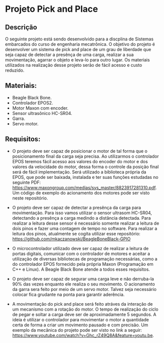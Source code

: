 # Projeto Pick and Place

## Descrição
O seguinte projeto está sendo desenvolvido para a discplina de Sistemas embarcados do curso de engenharia mecatrônica. O objetivo do projeto é desenvolver um sistema de pick and place de um grau de liberdade que seja capaz de detectar a presênça de uma carga, realizar a sua movimentação, agarrar o objeto e leva-lo para outro lugar. Os materiais utilizados na realização desse projeto serão de fácil acesso e custo reduzido.

## Materiais:
- Beagle Black Bone.
- Controlador EPOS2.   
- Motor Maxon com encoder.
- Sensor ultrasônico HC-SR04.
- Garra.
- Servo motor.

## Requisitos:

- O projeto deve ser capaz de posicionar o motor de tal forma que o posicionamento final da carga seja precisa. Ao utilizarmos o controlador EPOS teremos fácil acesso aos valores do encoder do motor e dos valores da velocidade do motor, dessa forma o controle da posição final será de fácil implementação. Será utilizado a biblioteca própria da EPOS, que pode ser baixada, instalada e ter suas funções estudadas no seguinte PDF: https://www.maxongroup.com/medias/sys_master/8823917281310.pdf. Um código de exemplo do acionamento dos motores pode ser visto neste repositório.

- O projeto deve ser capaz de detectar a presênça da carga para movimentação. Para isso vamos utilizar o sensor ultrasom HC-SR04, detectando a presênça a carga medindo a distância detectada. Para realizar a leitura desse sensor é necessário somente realizar a leitura de dois pinos e fazer uma contagem de tempo no software. Para realizar a leitura dos pinos, atualmente se cogita utilizar esse repositório: https://github.com/mkaczanowski/BeagleBoneBlack-GPIO

- O microcontrolador utilizado deve ser capaz de realizar a leitura de portas digitais, comunicar com o controlador de motores e aceitar a utilização de diversas bibliotecas de programação necessárias, como a do controlador EPOS fornecido pela própria Maxon (Programação em C++ e Linux). A Beagle Black Bone atende a todos esses requisitos.

- O projeto deve ser capaz de segurar uma carga leve e não derruba-la 90% das vezes enquanto ele realiza o seu movimento. O acionamento da garra sera feito por meio de um servo motor. Talvez seja necessário colocar fica grudante na ponta para garantir aderência.

- A movimentação do pick and place será feito atráves da interação de um mecanismo com a rotação do motor. O tempo de realização do ciclo de pegar e soltar a carga deve ser de aproximadamente 5 segundos. A ideia é utilizar o controlador para movimentar o motor a quantidade certa de forma a criar um movimento pausado e com precisão. Um exemplo da mecânica do projeto pode ser visto no link a seguir: https://www.youtube.com/watch?v=Ghc_rZ49Q8A&feature=youtu.be.

